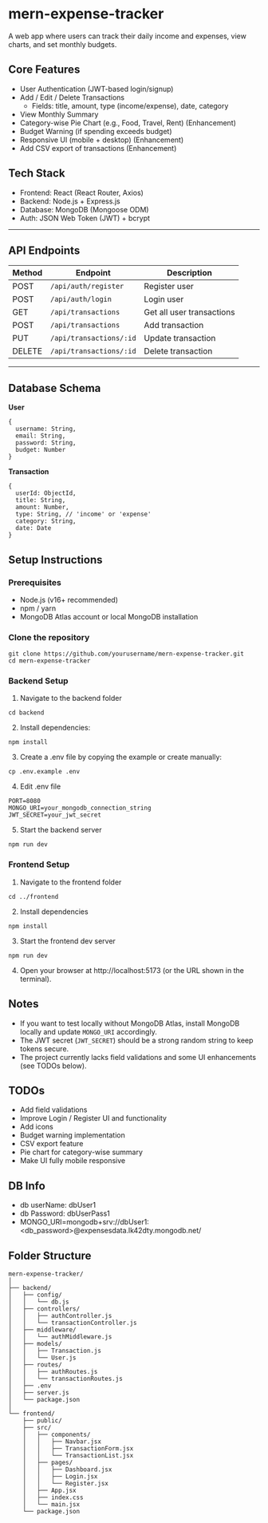 # mern-expense-tracker
A web app where users can track their daily income and expenses, view charts, and set monthly budgets.

## Core Features
- User Authentication (JWT-based login/signup)
- Add / Edit / Delete Transactions
    - Fields: title, amount, type (income/expense), date, category
- View Monthly Summary
- Category-wise Pie Chart (e.g., Food, Travel, Rent) (Enhancement)
- Budget Warning (if spending exceeds budget)
- Responsive UI (mobile + desktop) (Enhancement)
- Add CSV export of transactions (Enhancement)

## Tech Stack
- Frontend: React (React Router, Axios)
- Backend: Node.js + Express.js
- Database: MongoDB (Mongoose ODM)
- Auth: JSON Web Token (JWT) + bcrypt

---

## API Endpoints

| Method | Endpoint                 | Description          |
|--------|--------------------------|----------------------|
| POST   | `/api/auth/register`      | Register user        |
| POST   | `/api/auth/login`         | Login user           |
| GET    | `/api/transactions`       | Get all user transactions |
| POST   | `/api/transactions`       | Add transaction      |
| PUT    | `/api/transactions/:id`   | Update transaction   |
| DELETE | `/api/transactions/:id`   | Delete transaction   |

---

## Database Schema
**User**
```
{
  username: String,
  email: String,
  password: String,
  budget: Number
}
```
**Transaction**
```
{
  userId: ObjectId,
  title: String,
  amount: Number,
  type: String, // 'income' or 'expense'
  category: String,
  date: Date
}
```

## Setup Instructions
### Prerequisites
- Node.js (v16+ recommended)
- npm / yarn
- MongoDB Atlas account or local MongoDB installation

### Clone the repository
```
git clone https://github.com/yourusername/mern-expense-tracker.git
cd mern-expense-tracker
```

### Backend Setup
1. Navigate to the backend folder
```
cd backend
```
2. Install dependencies:
```
npm install
```
3. Create a .env file by copying the example or create manually:
```
cp .env.example .env
```
4. Edit .env file
```
PORT=8080
MONGO_URI=your_mongodb_connection_string
JWT_SECRET=your_jwt_secret
```
5. Start the backend server
```
npm run dev
```

### Frontend Setup
1. Navigate to the frontend folder
```
cd ../frontend
```
2. Install dependencies
```
npm install
```
3. Start the frontend dev server
```
npm run dev
```
4. Open your browser at http://localhost:5173 (or the URL shown in the terminal).

## Notes
- If you want to test locally without MongoDB Atlas, install MongoDB locally and update `MONGO_URI` accordingly.
- The JWT secret (`JWT_SECRET`) should be a strong random string to keep tokens secure.
- The project currently lacks field validations and some UI enhancements (see TODOs below).

## TODOs
- Add field validations
- Improve Login / Register UI and functionality
- Add icons
- Budget warning implementation
- CSV export feature
- Pie chart for category-wise summary
- Make UI fully mobile responsive

## DB Info
- db userName: dbUser1
- db Password: dbUserPass1
- MONGO_URI=mongodb+srv://dbUser1:<db_password>@expensesdata.lk42dty.mongodb.net/


## Folder Structure

```
mern-expense-tracker/
│
├── backend/
│   ├── config/
│   │   └── db.js
│   ├── controllers/
│   │   ├── authController.js
│   │   └── transactionController.js
│   ├── middleware/
│   │   └── authMiddleware.js
│   ├── models/
│   │   ├── Transaction.js
│   │   └── User.js
│   ├── routes/
│   │   ├── authRoutes.js
│   │   └── transactionRoutes.js
│   ├── .env
│   ├── server.js
│   └── package.json
│
└── frontend/
    ├── public/
    ├── src/
    │   ├── components/
    │   │   ├── Navbar.jsx
    │   │   ├── TransactionForm.jsx
    │   │   └── TransactionList.jsx
    │   ├── pages/
    │   │   ├── Dashboard.jsx
    │   │   ├── Login.jsx
    │   │   └── Register.jsx
    │   ├── App.jsx
    │   ├── index.css
    │   └── main.jsx
    └── package.json
```